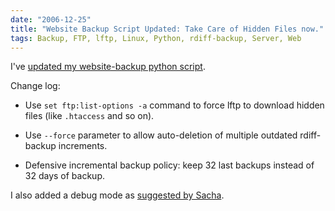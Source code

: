 ```yaml
---
date: "2006-12-25"
title: "Website Backup Script Updated: Take Care of Hidden Files now."
tags: Backup, FTP, lftp, Linux, Python, rdiff-backup, Server, Web
---
```


I've [updated my website-backup python script](https://github.com/kdeldycke/scripts/blob/master/website-backup.py).

Change log:

  * Use `set ftp:list-options -a` command to force lftp to download hidden files (like `.htaccess` and so on).

  * Use `--force` parameter to allow auto-deletion of multiple outdated rdiff-backup increments.

  * Defensive incremental backup policy: keep 32 last backups instead of 32 days of backup.

I also added a debug mode as [suggested by Sacha](https://kevin.deldycke.com/2006/website-backup-script-incremental-backup-feature-added/#comment-769309658).
